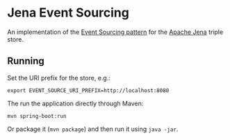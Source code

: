 Jena Event Sourcing
===================

An implementation of the [Event Sourcing pattern](http://martinfowler.com/eaaDev/EventSourcing.html) for the [Apache Jena](https://jena.apache.org/) triple store.

Running
-------

Set the URI prefix for the store, e.g.:

```
export EVENT_SOURCE_URI_PREFIX=http://localhost:8080
```

The run the application directly through Maven:

```
mvn spring-boot:run
```

Or package it (`mvn package`) and then run it using `java -jar`.

